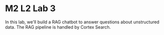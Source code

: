 # M2 L2 Lab 3

In this lab, we'll build a RAG chatbot to answer questions about unstructured data. The RAG pipeline is handled by Cortex Search.
